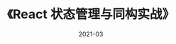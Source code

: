 ---
title: 《React 状态管理与同构实战》
page: readings
score: 3
comment: 有点过时，适合拿来入门。有“概念乱用”和“解释不清”的前端书籍通病
date: 2021-03
douban: https://book.douban.com/subject/30290509/
tags: 
- 前端
---